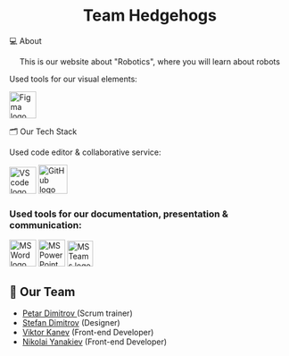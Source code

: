 <h1 align="center">Team Hedgehogs</h1>

 💻 About
<p align="center">This is our website about "Robotics", where you will learn about robots </p>
 Used tools for our visual elements:
<p align="left">
  <a href="https://www.figma.com/"><img src="https://img.icons8.com/color/344/figma--v1.png" alt="Figma logo" width=48px/></a>
 
 
 
   🗂️ Our Tech Stack
  
  Used code editor & collaborative service:
  
  <p align="left">
    <a href="https://code.visualstudio.com/"><img src="https://img.icons8.com/color/344/visual-studio-code-2019.png" alt="VS code logo" width=48px /></a>
    <a href="https://github.com/"><img src="https://img.icons8.com/nolan/344/github.png" alt="GitHub logo" width=52px /></a>
    </p>
    
    
### Used tools for our documentation, presentation & communication:
<p align="left">
 <a href="https://www.microsoft.com/en-ww/microsoft-365/word"><img src="https://img.icons8.com/color/344/ms-word.png" alt="MS Word logo" width=48px /></a>
 <a href="https://www.microsoft.com/en-ww/microsoft-365/powerpoint"><img src="https://img.icons8.com/color/344/ms-powerpoint.png" alt="MS PowerPoint logo" width=48px /></a>
 <a href="https://www.microsoft.com/en/microsoft-teams/group-chat-software"><img src="https://img.icons8.com/color/344/microsoft-teams.png" alt = "MS Teams logo" width=46px /></a>
 </p>
 
 ## 🧒 Our Team
 
- <a href = "https://github.com/PPDimitrov22">Petar Dimitrov </a> (Scrum trainer)
- <a href = "https://github.com/SDDimitrov22">Stefan Dimitrov</a> (Designer)
- <a href = "https://github.com/VBKanev22">Viktor Kanev</a> (Front-end Developer)
- <a href = "https://github.com/NKYanakiev22">Nikolai Yanakiev</a> (Front-end Developer)
